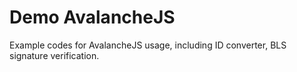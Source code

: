# Demo AvalancheJS
Example codes for AvalancheJS usage, including ID converter, BLS signature verification.